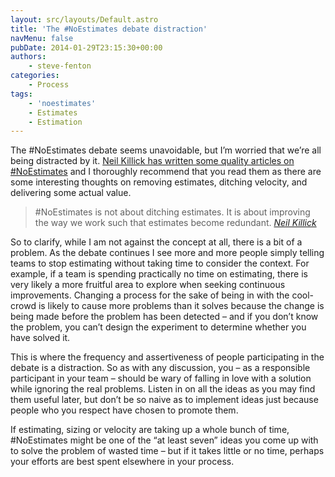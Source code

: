 ```yaml
---
layout: src/layouts/Default.astro
title: 'The #NoEstimates debate distraction'
navMenu: false
pubDate: 2014-01-29T23:15:30+00:00
authors:
    - steve-fenton
categories:
    - Process
tags:
    - 'noestimates'
    - Estimates
    - Estimation
---
```


The #NoEstimates debate seems unavoidable, but I’m worried that we’re all being distracted by it. [Neil Killick has written some quality articles on #NoEstimates](http://neilkillick.com/2013/01/31/noestimates-part-1-doing-scrum-without-estimates/) and I thoroughly recommend that you read them as there are some interesting thoughts on removing estimates, ditching velocity, and delivering some actual value.

> #NoEstimates is not about ditching estimates. It is about improving the way we work such that estimates become redundant. <cite>[Neil Killick](http://neilkillick.com/)</cite>

So to clarify, while I am not against the concept at all, there is a bit of a problem. As the debate continues I see more and more people simply telling teams to stop estimating without taking time to consider the context. For example, if a team is spending practically no time on estimating, there is very likely a more fruitful area to explore when seeking continuous improvements. Changing a process for the sake of being in with the cool-crowd is likely to cause more problems than it solves because the change is being made before the problem has been detected – and if you don’t know the problem, you can’t design the experiment to determine whether you have solved it.

This is where the frequency and assertiveness of people participating in the debate is a distraction. So as with any discussion, you – as a responsible participant in your team – should be wary of falling in love with a solution while ignoring the real problems. Listen in on all the ideas as you may find them useful later, but don’t be so naive as to implement ideas just because people who you respect have chosen to promote them.

If estimating, sizing or velocity are taking up a whole bunch of time, #NoEstimates might be one of the “at least seven” ideas you come up with to solve the problem of wasted time – but if it takes little or no time, perhaps your efforts are best spent elsewhere in your process.